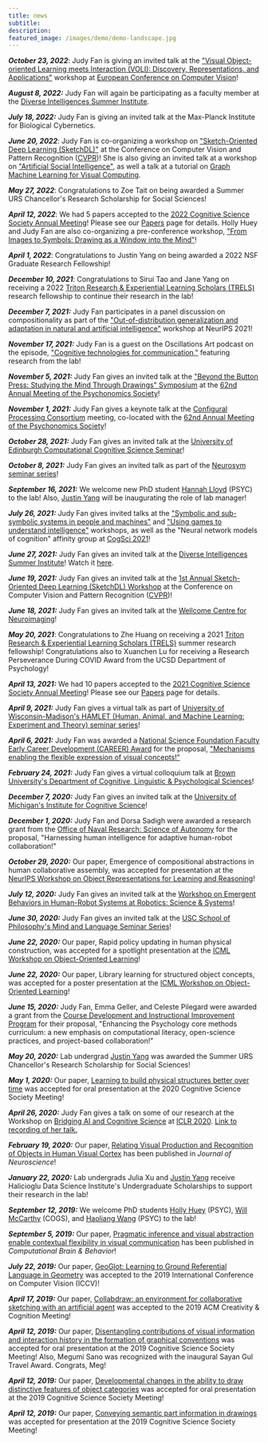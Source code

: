 ```yaml
---
title: news
subtitle: 
description: 
featured_image: /images/demo/demo-landscape.jpg
---
```


***October 23, 2022***: Judy Fan is giving an invited talk at the ["Visual Object-oriented Learning meets Interaction (VOLI): Discovery, Representations, and Applications"](https://geometry.stanford.edu/voli/) workshop at [European Conference on Computer Vision](https://eccv2022.ecva.net/)!

***August 8, 2022:*** Judy Fan will again be participating as a faculty member at the [Diverse Intelligences Summer Institute](https://disi.org/).

***July 18, 2022:*** Judy Fan is giving an invited talk at the Max-Planck Institute for Biological Cybernetics.

***June 20, 2022***: Judy Fan is co-organizing a workshop on ["Sketch-Oriented Deep Learning (SketchDL)"](https://sketchdl.github.io/) at the Conference on Computer Vision and Pattern Recognition ([CVPR](ttps://cvpr2022.thecvf.com/))! She is also giving an invited talk at a workshop on ["Artificial Social Intelligence"](https://sites.google.com/berkeley.edu/artificial-social-intelligence), as well a talk at a tutorial on [Graph Machine Learning for Visual Computing](https://gml4vc.github.io/).

***May 27, 2022***: Congratulations to Zoe Tait on being awarded a Summer URS Chancellor's Research Scholarship for Social Sciences! 

***April 12, 2022***: We had 5 papers accepted to the [2022 Cognitive Science Society Annual Meeting](https://cognitivesciencesociety.org/cogsci-2022/)! Please see our [Papers](https://cogtoolslab.github.io/papers.html) page for details. Holly Huey and Judy Fan are also co-organizing a pre-conference workshop, ["From Images to Symbols: Drawing as a Window into the Mind"](https://cognitivesciencesociety.org/workshops/)!

***April 1, 2022***: Congratulations to Justin Yang on being awarded a 2022 NSF Graduate Research Fellowship!

***December 10, 2021***: Congratulations to Sirui Tao and Jane Yang on receiving a 2022 [Triton Research & Experiential Learning Scholars (TRELS)](https://ugresearch.ucsd.edu/research-programs/trels/index.html) research fellowship to continue their research in the lab!

***December 7, 2021:*** Judy Fan participates in a panel discussion on compositionality as part of the ["Out-of-distribution generalization and adaptation in natural and artificial intelligence"](https://docs.neurodata.io/ood-workshop/index) workshop at NeurIPS 2021!

***November 17, 2021:*** Judy Fan is a guest on the Oscillations Art podcast on the episode, ["Cognitive technologies for communication,"](https://podcasts.apple.com/us/podcast/cognitive-technologies-for-communication-with-dr-judy-fan/id1536497251?i=1000542187371) featuring research from the lab!

***November 5, 2021:*** Judy Fan gives an invited talk at the ["Beyond the Button Press: Studying the Mind Through Drawings" Symposium](https://www.psychonomic.org/page/2021symposia) at the [62nd Annual Meeting of the Psychonomics Society](https://www.psychonomic.org/page/2021annualmeeting)!

***November 1, 2021:*** Judy Fan gives a keynote talk at the [Configural Processing Consortium](http://www.wright.edu/event/configural-processing-consortium) meeting, co-located with the [62nd Annual Meeting of the Psychonomics Society](https://www.psychonomic.org/page/2021annualmeeting)!

***October 28, 2021:*** Judy Fan gives an invited talk at the [University of Edinburgh Computational Cognitive Science Seminar](https://www.compcogsci.ppls.ed.ac.uk/)!

***October 8, 2021:*** Judy Fan gives an invited talk as part of the [Neurosym seminar series](http://www.neurosymbolic.org/)!

***September 16, 2021:*** We welcome new PhD student [Hannah Lloyd](https://cogtoolslab.github.io/people.html) (PSYC) to the lab! Also, [Justin Yang](https://cogtoolslab.github.io/people.html) will be inaugurating the role of lab manager!

***July 26, 2021:*** Judy Fan gives invited talks at the ["Symbolic and sub-symbolic systems in people and machines"](https://sassy-2021.github.io/) and ["Using games to understand intelligence"](https://gamesforintelligence.github.io/) workshops, as well as the "Neural network models of cognition" affinity group at [CogSci 2021](https://cognitivesciencesociety.org/cogsci-2021/)!

***June 27, 2021:*** Judy Fan gives an invited talk at the [Diverse Intelligences Summer Institute](https://disi.org/)! Watch it [here](https://vimeo.com/showcase/8488341/video/570693646).

***June 19, 2021:*** Judy Fan gives an invited talk at the [1st Annual Sketch-Oriented Deep Learning (SketchDL) Workshop](https://sketchdl.github.io/) at the Conference on Computer Vision and Pattern Recognition ([CVPR](http://cvpr2021.thecvf.com/))!

***June 18, 2021:*** Judy Fan gives an invited talk at the [Wellcome Centre for Neuroimaging](https://www.fil.ion.ucl.ac.uk/)! 

***May 20, 2021***: Congratulations to Zhe Huang on receiving a 2021 [Triton Research & Experiential Learning Scholars (TRELS)](https://ugresearch.ucsd.edu/research-programs/trels/index.html) summer research fellowship! Congratulations also to Xuanchen Lu for receiving a Research Perseverance During COVID Award from the UCSD Department of Psychology!

***April 13, 2021:*** We had 10 papers accepted to the [2021 Cognitive Science Society Annual Meeting](https://cognitivesciencesociety.org/cogsci-2021/)! Please see our [Papers](https://cogtoolslab.github.io/papers.html) page for details.

***April 9, 2021:*** Judy Fan gives a virtual talk as part of [University of Wisconsin-Madison's HAMLET (Human, Animal, and Machine Learning: Experiment and Theory) seminar series](https://lucid.wisc.edu/hamlet/)!

***April 6, 2021:*** Judy Fan was awarded a [National Science Foundation Faculty Early Career Development (CAREER) Award](https://www.nsf.gov/funding/pgm_summ.jsp?pims_id=503214) for the proposal, ["Mechanisms enabling the flexible expression of visual concepts!"](https://www.nsf.gov/awardsearch/showAward?AWD_ID=2047191&HistoricalAwards=false)

***February 24, 2021:*** Judy Fan gives a virtual colloquium talk at [Brown University's Department of Cognitive, Linguistic & Psychological Sciences](https://www.brown.edu/academics/cognitive-linguistic-psychological-sciences/home)!

***December 7, 2020:*** Judy Fan gives an invited talk at the [University of Michigan's Institute for Cognitive Science](https://lsa.umich.edu/weinberginstitute)!

***December 1, 2020:*** Judy Fan and Dorsa Sadigh were awarded a research grant from the [Office of Naval Research: Science of Autonomy](https://www.onr.navy.mil/en/Science-Technology/Departments/Code-35/All-Programs/aerospace-science-research-351/science-of-autonomy) for the proposal, "Harnessing human intelligence for adaptive human-robot collaboration!"

***October 29, 2020:*** Our paper, Emergence of compositional abstractions in human collaborative assembly, was accepted for presentation at the [NeurIPS Workshop on Object Representations for Learning and Reasoning](https://orlrworkshop.github.io/)!

***July 12, 2020:*** Judy Fan gives an invited talk at the [Workshop on Emergent Behaviors in Human-Robot Systems at Robotics: Science & Systems](https://iliad.stanford.edu/rss-workshop/)!

***June 30, 2020:*** Judy Fan gives an invited talk at the [USC School of Philosophy's Mind and Language Seminar Series](https://dornsife.usc.edu/phil/mind-language/)!

***June 22, 2020:*** Our paper, Rapid policy updating in human physical construction, was accepted for a spotlight presentation at the [ICML Workshop on Object-Oriented Learning](https://oolworkshop.github.io/)!

***June 22, 2020:*** Our paper, Library learning for structured object concepts, was accepted for a poster presentation at the [ICML Workshop on Object-Oriented Learning](https://oolworkshop.github.io/)!

***June 15, 2020:*** Judy Fan, Emma Geller, and Celeste Pilegard were awarded a grant from the [Course Development and Instructional Improvement Program](https://academicaffairs.ucsd.edu/evc/cdiip.html) for their proposal, "Enhancing the Psychology core methods curriculum: a new emphasis on computational literacy, open-science practices, and project-based collaboration!"

***May 20, 2020:*** Lab undergrad [Justin Yang](https://cogtoolslab.github.io/people.html) was awarded the Summer URS Chancellor's Research Scholarship for Social Sciences! 

***May 1, 2020:*** Our paper, [Learning to build physical structures better over time](https://cogtoolslab.github.io/pdf/mccarthy_cogsci_2020.pdf) was accepted for oral presentation at the 2020 Cognitive Science Society Meeting! 

***April 26, 2020:*** Judy Fan gives a talk on some of our research at the Workshop on [Bridging AI and Cognitive Science](https://baicsworkshop.github.io/) at [ICLR 2020](https://iclr.cc/). [Link to recording of her talk.](https://baicsworkshop.github.io/program/baics_47.html)

***February 19, 2020:*** Our paper, [Relating Visual Production and Recognition of Objects in Human Visual Cortex](https://www.jneurosci.org/content/40/8/1710) has been published in *Journal of Neuroscience*!

***January 22, 2020:*** Lab undergrads Julia Xu and [Justin Yang](https://cogtoolslab.github.io/people.html) receive Halicioglu Data Science Institute's Undergraduate Scholarships to support their research in the lab!

***September 12, 2019:*** We welcome PhD students [Holly Huey](https://cogtoolslab.github.io/people.html) (PSYC), [Will McCarthy](https://cogtoolslab.github.io/people.html) (COGS), and [Haoliang Wang](https://cogtoolslab.github.io/people.html) (PSYC) to the lab! 

***September 5, 2019:*** Our paper, [Pragmatic inference and visual abstraction enable contextual flexibility in visual communication](https://cogtoolslab.github.io/pdf/fan_cbb_2019.pdf) has been published in *Computational Brain & Behavior*!

***July 22, 2019:*** Our paper, [GeoGlot: Learning to Ground Referential Language in Geometry](https://cogtoolslab.github.io/pdf/achlioptas_iccv_2019.pdf) was accepted to the 2019 International Conference on Computer Vision (ICCV)!

***April 17, 2019:*** Our paper, [Collabdraw: an environment for collaborative sketching with an artificial agent](https://cogtoolslab.github.io/pdf/fan_collabdraw_2019.pdf) was accepted to the 2019 ACM Creativity & Cognition Meeting! 

***April 12, 2019:*** Our paper, [Disentangling contributions of visual information and interaction history in the formation of graphical conventions](https://cogtoolslab.github.io/pdf/hawkinssano_cogsci_2019.pdf) was accepted for oral presentation at the 2019 Cognitive Science Society Meeting! Also, Megumi Sano was recognized with the inaugural Sayan Gul Travel Award. Congrats, Meg! 

***April 12, 2019:*** Our paper, [Developmental changes in the ability to draw distinctive features of object categories](https://cogtoolslab.github.io/pdf/long_cogsci_2019.pdf) was accepted for oral presentation at the 2019 Cognitive Science Society Meeting! 

***April 12, 2019:*** Our paper, [Conveying semantic part information in drawings](https://cogtoolslab.github.io/pdf/mukherjee_cogsci_2019.pdf) was accepted for presentation at the 2019 Cognitive Science Society Meeting! 
